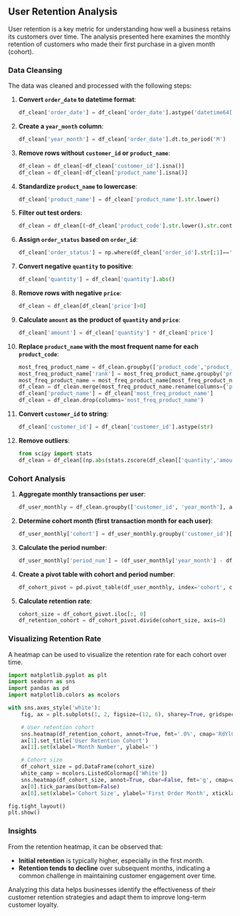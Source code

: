## User Retention Analysis

User retention is a key metric for understanding how well a business retains its customers over time. The analysis presented here examines the monthly retention of customers who made their first purchase in a given month (cohort). 

### Data Cleansing
The data was cleaned and processed with the following steps:
1. **Convert `order_date` to datetime format**:
    ```python
    df_clean['order_date'] = df_clean['order_date'].astype('datetime64[ns]')
    ```

2. **Create a `year_month` column**:
    ```python
    df_clean['year_month'] = df_clean['order_date'].dt.to_period('M')
    ```

3. **Remove rows without `customer_id` or `product_name`**:
    ```python
    df_clean = df_clean[~df_clean['customer_id'].isna()]
    df_clean = df_clean[~df_clean['product_name'].isna()]
    ```

4. **Standardize `product_name` to lowercase**:
    ```python
    df_clean['product_name'] = df_clean['product_name'].str.lower()
    ```

5. **Filter out test orders**:
    ```python
    df_clean = df_clean[(~df_clean['product_code'].str.lower().str.contains('test')) | (~df_clean['product_name'].str.contains('test '))]
    ```

6. **Assign `order_status` based on `order_id`**:
    ```python
    df_clean['order_status'] = np.where(df_clean['order_id'].str[:1]=='C', 'cancelled', 'delivered')
    ```

7. **Convert negative `quantity` to positive**:
    ```python
    df_clean['quantity'] = df_clean['quantity'].abs()
    ```

8. **Remove rows with negative `price`**:
    ```python
    df_clean = df_clean[df_clean['price']>0]
    ```

9. **Calculate `amount` as the product of `quantity` and `price`**:
    ```python
    df_clean['amount'] = df_clean['quantity'] * df_clean['price']
    ```

10. **Replace `product_name` with the most frequent name for each `product_code`**:
    ```python
    most_freq_product_name = df_clean.groupby(['product_code','product_name'], as_index=False).agg(order_cnt=('order_id','nunique')).sort_values(['product_code','order_cnt'], ascending=[True,False])
    most_freq_product_name['rank'] = most_freq_product_name.groupby('product_code')['order_cnt'].rank(method='first', ascending=False)
    most_freq_product_name = most_freq_product_name[most_freq_product_name['rank']==1].drop(columns=['order_cnt','rank'])
    df_clean = df_clean.merge(most_freq_product_name.rename(columns={'product_name':'most_freq_product_name'}), how='left', on='product_code')
    df_clean['product_name'] = df_clean['most_freq_product_name']
    df_clean = df_clean.drop(columns='most_freq_product_name')
    ```

11. **Convert `customer_id` to string**:
    ```python
    df_clean['customer_id'] = df_clean['customer_id'].astype(str)
    ```

12. **Remove outliers**:
    ```python
    from scipy import stats
    df_clean = df_clean[(np.abs(stats.zscore(df_clean[['quantity','amount']]))<3).all(axis=1)]
    ```

### Cohort Analysis

1. **Aggregate monthly transactions per user**:
    ```python
    df_user_monthly = df_clean.groupby(['customer_id', 'year_month'], as_index=False).agg(order_cnt=('order_id', 'nunique'))
    ```

2. **Determine cohort month (first transaction month for each user)**:
    ```python
    df_user_monthly['cohort'] = df_user_monthly.groupby('customer_id')['year_month'].transform('min')
    ```

3. **Calculate the period number**:
    ```python
    df_user_monthly['period_num'] = (df_user_monthly['year_month'] - df_user_monthly['cohort']).apply(attrgetter('n')) + 1
    ```

4. **Create a pivot table with cohort and period number**:
    ```python
    df_cohort_pivot = pd.pivot_table(df_user_monthly, index='cohort', columns='period_num', values='customer_id', aggfunc=pd.Series.nunique)
    ```

5. **Calculate retention rate**:
    ```python
    cohort_size = df_cohort_pivot.iloc[:, 0]
    df_retention_cohort = df_cohort_pivot.divide(cohort_size, axis=0)
    ```

### Visualizing Retention Rate
A heatmap can be used to visualize the retention rate for each cohort over time.

```python
import matplotlib.pyplot as plt
import seaborn as sns
import pandas as pd
import matplotlib.colors as mcolors

with sns.axes_style('white'):
    fig, ax = plt.subplots(1, 2, figsize=(12, 6), sharey=True, gridspec_kw={'width_ratios': [1, 11]})

    # User retention cohort
    sns.heatmap(df_retention_cohort, annot=True, fmt='.0%', cmap='RdYlGn', ax=ax[1])
    ax[1].set_title('User Retention Cohort')
    ax[1].set(xlabel='Month Number', ylabel='')

    # Cohort size
    df_cohort_size = pd.DataFrame(cohort_size)
    white_camp = mcolors.ListedColormap(['White'])
    sns.heatmap(df_cohort_size, annot=True, cbar=False, fmt='g', cmap=white_camp, ax=ax[0])
    ax[0].tick_params(bottom=False)
    ax[0].set(xlabel='Cohort Size', ylabel='First Order Month', xticklabels=[])

fig.tight_layout()
plt.show()
```

### Insights
From the retention heatmap, it can be observed that:
- **Initial retention** is typically higher, especially in the first month.
- **Retention tends to decline** over subsequent months, indicating a common challenge in maintaining customer engagement over time.

Analyzing this data helps businesses identify the effectiveness of their customer retention strategies and adapt them to improve long-term customer loyalty.
